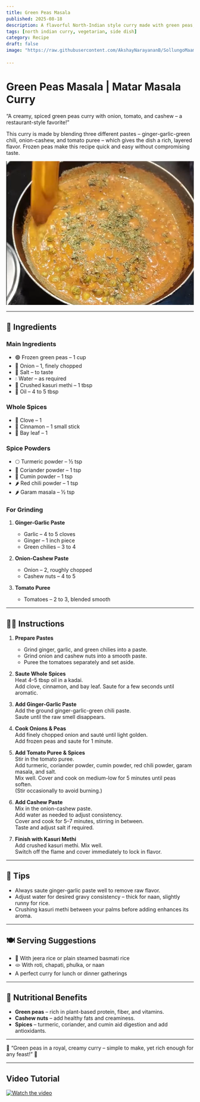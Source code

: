 ```yaml
---
title: Green Peas Masala  
published: 2025-08-18  
description: A flavorful North-Indian style curry made with green peas, onion-cashew paste, and aromatic spices. Perfect to pair with roti, naan, or jeera rice!  
tags: [north indian curry, vegetarian, side dish]  
category: Recipe  
draft: false  
image: "https://raw.githubusercontent.com/AkshayNarayananB/SollungoMaami/master/images/greenpeasmasala.png"  

---
```


# Green Peas Masala | Matar Masala Curry

“A creamy, spiced green peas curry with onion, tomato, and cashew – a restaurant-style favorite!”  

This curry is made by blending three different pastes – ginger-garlic-green chili, onion-cashew, and tomato puree – which gives the dish a rich, layered flavor. 
Frozen peas make this recipe quick and easy without compromising taste.  

![greenpeasmasala](https://raw.githubusercontent.com/AkshayNarayananB/SollungoMaami/master/images/greenpeasmasala.png)

---

## 🛒 Ingredients

### Main Ingredients
- 🟢 Frozen green peas – 1 cup  
- 🧅 Onion – 1, finely chopped  
- 🧂 Salt – to taste  
- 💧 Water – as required  
- 🌿 Crushed kasuri methi – 1 tbsp  
- 🌰 Oil – 4 to 5 tbsp  

### Whole Spices
- 🌿 Clove – 1  
- 🌿 Cinnamon – 1 small stick  
- 🌿 Bay leaf – 1  

### Spice Powders
- 🌕 Turmeric powder – ½ tsp  
- 🌿 Coriander powder – 1 tsp  
- 🌿 Cumin powder – 1 tsp  
- 🌶️ Red chili powder – 1 tsp  
- 🌶️ Garam masala – ½ tsp  

### For Grinding
1. **Ginger-Garlic Paste**  
   - Garlic – 4 to 5 cloves  
   - Ginger – 1 inch piece  
   - Green chilies – 3 to 4  

2. **Onion-Cashew Paste**  
   - Onion – 2, roughly chopped  
   - Cashew nuts – 4 to 5  

3. **Tomato Puree**  
   - Tomatoes – 2 to 3, blended smooth  

---

## 👩‍🍳 Instructions

1. **Prepare Pastes**  
   - Grind ginger, garlic, and green chilies into a paste.  
   - Grind onion and cashew nuts into a smooth paste.  
   - Puree the tomatoes separately and set aside.  

2. **Saute Whole Spices**  
   Heat 4–5 tbsp oil in a kadai.  
   Add clove, cinnamon, and bay leaf. Saute for a few seconds until aromatic.  

3. **Add Ginger-Garlic Paste**  
   Add the ground ginger-garlic-green chili paste.  
   Saute until the raw smell disappears.  

4. **Cook Onions & Peas**  
   Add finely chopped onion and sauté until light golden.  
   Add frozen peas and saute for 1 minute.  

5. **Add Tomato Puree & Spices**  
   Stir in the tomato puree.  
   Add turmeric, coriander powder, cumin powder, red chili powder, garam masala, and salt.  
   Mix well. Cover and cook on medium-low for 5 minutes until peas soften.  
   (Stir occasionally to avoid burning.)  

6. **Add Cashew Paste**  
   Mix in the onion-cashew paste.  
   Add water as needed to adjust consistency.  
   Cover and cook for 5–7 minutes, stirring in between.  
   Taste and adjust salt if required.  

7. **Finish with Kasuri Methi**  
   Add crushed kasuri methi. Mix well.  
   Switch off the flame and cover immediately to lock in flavor.  

---

## 🌟 Tips

- Always saute ginger-garlic paste well to remove raw flavor.  
- Adjust water for desired gravy consistency – thick for naan, slightly runny for rice.  
- Crushing kasuri methi between your palms before adding enhances its aroma.  

---

## 🍽️ Serving Suggestions

- 🍛 With jeera rice or plain steamed basmati rice  
- 🫓 With roti, chapati, phulka, or naan  
- A perfect curry for lunch or dinner gatherings  

---

## 🥦 Nutritional Benefits

- **Green peas** – rich in plant-based protein, fiber, and vitamins.  
- **Cashew nuts** – add healthy fats and creaminess.  
- **Spices** – turmeric, coriander, and cumin aid digestion and add antioxidants.  

---
🌟 “Green peas in a royal, creamy curry – simple to make, yet rich enough for any feast!” 🌟

---
## Video Tutorial

[![Watch the video](https://img.youtube.com/vi/VIDEO_ID/0.jpg)](https://youtu.be/-VtFSd3ZZIs?si=dLlibRj-lJPsGzEX)
